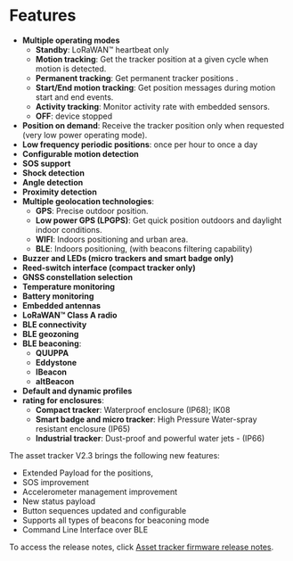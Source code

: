 # Features

-   **Multiple operating modes**
    -   **Standby**: LoRaWAN™ heartbeat only
    -   **Motion tracking**: Get the tracker position at a given cycle when motion is detected.
    -   **Permanent tracking**: Get permanent tracker positions .
    -   **Start/End motion tracking**: Get position messages during motion start and end events.
    -   **Activity tracking**: Monitor activity rate with embedded  sensors.
    -   **OFF**: device stopped
-   **Position on demand**: Receive the tracker position only when requested (very low power operating mode).
-   **Low frequency periodic positions**: once per hour to once a day
-   **Configurable motion detection**
-   **SOS support**
-   **Shock detection**
-   **Angle detection**
-   **Proximity detection**
-   **Multiple geolocation technologies**:
    -   **GPS**: Precise outdoor position.
    -   **Low power GPS (LPGPS)**: Get quick position outdoors and daylight indoor conditions.
    -   **WIFI**: Indoors positioning and urban area.
    -   **BLE**: Indoors positioning, (with beacons filtering capability)
-   **Buzzer and LEDs (micro trackers and smart badge only)**
-   **Reed-switch interface (compact tracker only)**
-   **GNSS constellation selection**
-   **Temperature monitoring**
-   **Battery monitoring**
-   **Embedded antennas**
-   **LoRaWAN™ Class A radio**
-   **BLE connectivity**
-   **BLE geozoning**
-   **BLE beaconing**:
	-   **QUUPPA**
	-   **Eddystone**
	-   **IBeacon**
	-   **altBeacon**
-   **Default and dynamic profiles**
-   **rating for enclosures**:
    -   **Compact tracker**: Waterproof enclosure (IP68); IK08
    -   **Smart badge and micro tracker**: High Pressure Water-spray resistant enclosure (IP65)
    -   **Industrial tracker**: Dust-proof and powerful water jets - (IP66)

The asset tracker V2.3 brings the following new features:

-   Extended Payload for the positions,
-   SOS improvement
-   Accelerometer management improvement
-   New status payload
-   Button sequences updated and configurable
-   Supports all types of beacons for beaconing mode
-   Command Line Interface over BLE

To access the release notes, click [Asset tracker firmware release notes](https://actilitysa.sharepoint.com/:f:/t/aby/ElJzs_L4X5lDviZbdDBi10wBd9F2VUP19HY52fMxh4Z35g?e=xTkQzY).